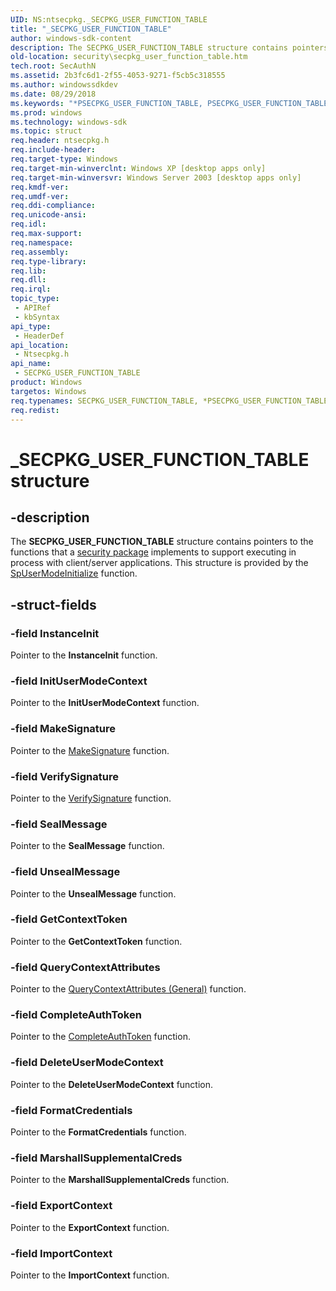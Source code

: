 ```yaml
---
UID: NS:ntsecpkg._SECPKG_USER_FUNCTION_TABLE
title: "_SECPKG_USER_FUNCTION_TABLE"
author: windows-sdk-content
description: The SECPKG_USER_FUNCTION_TABLE structure contains pointers to the functions that a security package implements to support executing in process with client/server applications. This structure is provided by the SpUserModeInitialize function.
old-location: security\secpkg_user_function_table.htm
tech.root: SecAuthN
ms.assetid: 2b3fc6d1-2f55-4053-9271-f5cb5c318555
ms.author: windowssdkdev
ms.date: 08/29/2018
ms.keywords: "*PSECPKG_USER_FUNCTION_TABLE, PSECPKG_USER_FUNCTION_TABLE, PSECPKG_USER_FUNCTION_TABLE structure pointer [Security], SECPKG_USER_FUNCTION_TABLE, SECPKG_USER_FUNCTION_TABLE structure [Security], _SECPKG_USER_FUNCTION_TABLE, _ssp_secpkg_user_function_table, ntsecpkg/PSECPKG_USER_FUNCTION_TABLE, ntsecpkg/SECPKG_USER_FUNCTION_TABLE, security.secpkg_user_function_table"
ms.prod: windows
ms.technology: windows-sdk
ms.topic: struct
req.header: ntsecpkg.h
req.include-header: 
req.target-type: Windows
req.target-min-winverclnt: Windows XP [desktop apps only]
req.target-min-winversvr: Windows Server 2003 [desktop apps only]
req.kmdf-ver: 
req.umdf-ver: 
req.ddi-compliance: 
req.unicode-ansi: 
req.idl: 
req.max-support: 
req.namespace: 
req.assembly: 
req.type-library: 
req.lib: 
req.dll: 
req.irql: 
topic_type:
 - APIRef
 - kbSyntax
api_type:
 - HeaderDef
api_location:
 - Ntsecpkg.h
api_name:
 - SECPKG_USER_FUNCTION_TABLE
product: Windows
targetos: Windows
req.typenames: SECPKG_USER_FUNCTION_TABLE, *PSECPKG_USER_FUNCTION_TABLE
req.redist: 
---
```


# _SECPKG_USER_FUNCTION_TABLE structure


## -description


The <b>SECPKG_USER_FUNCTION_TABLE</b> structure contains pointers to the functions that a <a href="https://msdn.microsoft.com/3e9d7672-2314-45c8-8178-5a0afcfd0c50">security package</a> implements to support executing in process with client/server applications. This structure is provided by the 
<a href="https://msdn.microsoft.com/e260db29-995b-4f32-b389-4ef62b3b29bc">SpUserModeInitialize</a> function.


## -struct-fields




### -field InstanceInit

Pointer to the <b>InstanceInit</b> function.
					


### -field InitUserModeContext

Pointer to the <b>InitUserModeContext</b> function.
					


### -field MakeSignature

Pointer to the <a href="https://msdn.microsoft.com/d17824b0-6121-48a3-b19b-d4fae3e1348e">MakeSignature</a> function.
					


### -field VerifySignature

Pointer to the <a href="https://msdn.microsoft.com/bebeef92-1d6e-4879-846f-12d706db0653">VerifySignature</a> function.
					


### -field SealMessage

Pointer to the <b>SealMessage</b> function.
					


### -field UnsealMessage

Pointer to the <b>UnsealMessage</b> function.
					


### -field GetContextToken

Pointer to the <b>GetContextToken</b> function.
					


### -field QueryContextAttributes

Pointer to the <a href="https://msdn.microsoft.com/67bc087f-7519-4c8a-9b34-b3ecd306a334">QueryContextAttributes (General)</a> function.
					


### -field CompleteAuthToken

Pointer to the <a href="https://msdn.microsoft.com/a404d0a3-d1ea-4708-87d7-2d216e9a5f5f">CompleteAuthToken</a> function.
					


### -field DeleteUserModeContext

Pointer to the <b>DeleteUserModeContext</b> function.
					


### -field FormatCredentials

Pointer to the <b>FormatCredentials</b> function.
					


### -field MarshallSupplementalCreds

Pointer to the <b>MarshallSupplementalCreds</b> function.
					


### -field ExportContext

Pointer to the <b>ExportContext</b> function.
					


### -field ImportContext

Pointer to the <b>ImportContext</b> function.
					

